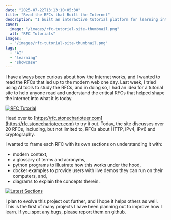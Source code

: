 ```yaml
---
date: "2025-07-22T13:13:10+05:30"
title: "Read the RFCs that Built the Internet"
description: "I built an interactive tutorial platform for learning internet fundamentals through RFCs, built with AI. Features popup glossary, diagrams, and Python code examples."
cover:
  image: "/images/rfc-tutorial-site-thumbnail.png"
  alt: "RFC Tutorials"
images:
  - "/images/rfc-tutorial-site-thumbnail.png"
tags:
  - "AI"
  - "learning"
  - "showcase"
---
```


I have always been curious about how the Internet works, and I wanted to read the RFCs that
led up to the modern web one day. Last week, I tried using AI tools to study the RFCs, and
in doing so, I had an idea for a tutorial site to help anyone read and understand the
critical RFCs that helped shape the internet into what it is today.

[![RFC Tutorial](/images/rfc-tutorial-site.png)](https://rfc.stonecharioteer.com)

Head over to [https://rfc.stonecharioteer.com](https://rfc.stonecharioteer.com) to try it out. Today,
the site discusses over 20 RFCs, including, but not limited to, RFCs about HTTP, IPv4, IPv6 and
cryptography.

I wanted to frame each RFC with its own sections on understanding it with:

- modern context,
- a glossary of terms and acronyms,
- python programs to illustrate how this works under the hood,
- docker examples to provide users with live demos they can run on their computers, and,
- diagrams to explain the concepts therein.

[![Latest Sections](/images/rfc-tutorial-site-latest.png)](https://rfc.stonecharioteer.com)

I plan to evolve this project out further, and I hope it helps others as well.
This is the first of many projects I have been planning out to improve how I learn.
[If you spot any bugs, please report them on github.](https://github.com/stonecharioteer/interactive-rfc-tutorial/)

